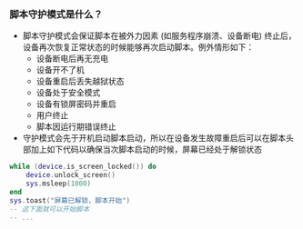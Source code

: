 ### 脚本守护模式是什么？


- 脚本守护模式会保证脚本在被外力因素 (如服务程序崩溃、设备断电) 终止后，设备再次恢复正常状态的时候能够再次启动脚本。例外情形如下：
  - 设备断电后再无充电
  - 设备开不了机
  - 设备重启后丢失越狱状态
  - 设备处于安全模式
  - 设备有锁屏密码并重启
  - 用户终止
  - 脚本因运行期错误终止
- 守护模式会先于开机启动脚本启动，所以在设备发生故障重启后可以在脚本头部加上如下代码以确保当次脚本启动的时候，屏幕已经处于解锁状态
```lua
while (device.is_screen_locked()) do
	device.unlock_screen()
	sys.msleep(1000)
end
sys.toast("屏幕已解锁，脚本开始")
-- 这下面就可以开始脚本
-- ...
```

